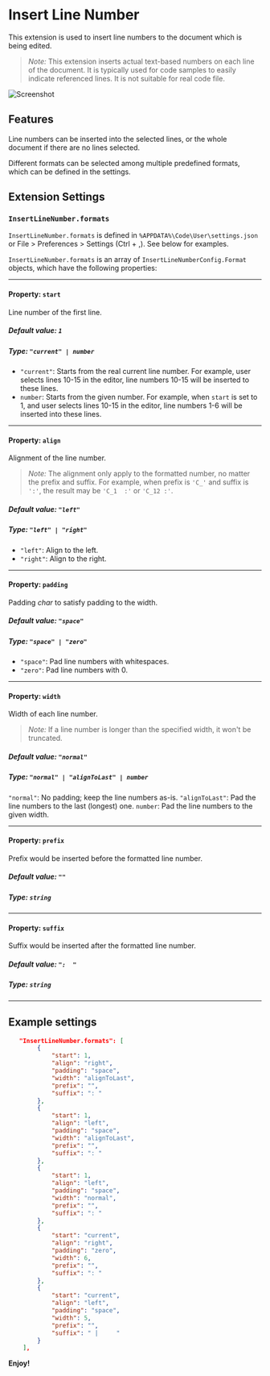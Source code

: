 # Insert Line Number

This extension is used to insert line numbers to the document which is being edited.

> *Note:*
> This extension inserts actual text-based numbers on each line of the document.
> It is typically used for code samples to easily indicate referenced lines.
> It is not suitable for real code file.

![Screenshot](doc/insert-line-number-1.0.0.gif)

## Features

Line numbers can be inserted into the selected lines, or the whole document if there are no lines selected.

Different formats can be selected among multiple predefined formats, which can be defined in the settings.

## Extension Settings

### `InsertLineNumber.formats`

`InsertLineNumber.formats` is defined in `%APPDATA%\Code\User\settings.json` or File > Preferences > Settings (Ctrl + ,). See below for examples.

`InsertLineNumber.formats` is an array of `InsertLineNumberConfig.Format` objects, which have the following properties:

----
#### Property: `start`
Line number of the first line.
##### Default value: `1`
##### Type: `"current" | number`
- `"current"`: Starts from the real current line number.
For example, user selects lines 10-15 in the editor, line numbers 10-15 will be inserted to these lines.
- `number`: Starts from the given number.
For example, when `start` is set to 1, and user selects lines 10-15 in the editor, line numbers 1-6 will be inserted into these lines.

----
#### Property: `align`
Alignment of the line number.
> *Note:*
> The alignment only apply to the formatted number, no matter the prefix and suffix.
> For example, when prefix is `'C_'` and suffix is `':'`, the result may be `'C_1  :'` or `'C_12 :'`.

##### Default value: `"left"`
##### Type: `"left" | "right"`
- `"left"`: Align to the left.
- `"right"`: Align to the right.

----
#### Property: `padding`
Padding *char* to satisfy padding to the width.
##### Default value: `"space"`
##### Type: `"space" | "zero"`
- `"space"`: Pad line numbers with whitespaces.
- `"zero"`: Pad line numbers with 0.

----
#### Property: `width`
Width of each line number.
> *Note:*
> If a line number is longer than the specified width, it won't be truncated.

##### Default value: `"normal"`
##### Type: `"normal" | "alignToLast" | number`
`"normal"`: No padding; keep the line numbers as-is.
`"alignToLast"`: Pad the line numbers to the last (longest) one.
`number`: Pad the line numbers to the given width.

----
#### Property: `prefix`
Prefix would be inserted before the formatted line number.
##### Default value: `""`
##### Type: `string`

----
#### Property: `suffix`
Suffix would be inserted after the formatted line number.
##### Default value: `":  "`
##### Type: `string`

------------


## Example settings
```json
   "InsertLineNumber.formats": [
        {
            "start": 1,
            "align": "right",
            "padding": "space",
            "width": "alignToLast",
            "prefix": "",
            "suffix": ": "
        },
        {
            "start": 1,
            "align": "left",
            "padding": "space",
            "width": "alignToLast",
            "prefix": "",
            "suffix": ": "
        },
        {
            "start": 1,
            "align": "left",
            "padding": "space",
            "width": "normal",
            "prefix": "",
            "suffix": ": "
        },
        {
            "start": "current",
            "align": "right",
            "padding": "zero",
            "width": 6,
            "prefix": "",
            "suffix": ": "
        },
        {
            "start": "current",
            "align": "left",
            "padding": "space",
            "width": 5,
            "prefix": "",
            "suffix": " |     "
        }
    ],
```

**Enjoy!**
